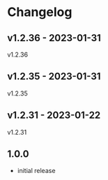 # Changelog

## v1.2.36 - 2023-01-31

v1.2.36

## v1.2.35 - 2023-01-31

v1.2.35

## v1.2.31 - 2023-01-22

v1.2.31

## 1.0.0

- initial release
